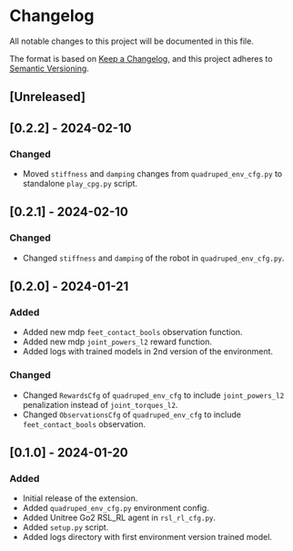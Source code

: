# Changelog

All notable changes to this project will be documented in this file.

The format is based on [Keep a Changelog](https://keepachangelog.com/en/1.0.0/),
and this project adheres to [Semantic Versioning](https://semver.org/spec/v2.0.0.html).

## [Unreleased]


## [0.2.2] - 2024-02-10

### Changed

- Moved `stiffness` and `damping` changes from `quadruped_env_cfg.py` to standalone `play_cpg.py` script. 


## [0.2.1] - 2024-02-10

### Changed

- Changed `stiffness` and `damping` of the robot in `quadruped_env_cfg.py`. 


## [0.2.0] - 2024-01-21

### Added

- Added new mdp `feet_contact_bools` observation function.
- Added new mdp `joint_powers_l2` reward function.
- Added logs with trained models in 2nd version of the environment.

### Changed

- Changed `RewardsCfg` of `quadruped_env_cfg` to include `joint_powers_l2` penalization instead of `joint_torques_l2`.
- Changed `ObservationsCfg` of `quadruped_env_cfg` to include `feet_contact_bools` observation.


## [0.1.0] - 2024-01-20

### Added

- Initial release of the extension.
- Added `quadruped_env_cfg.py` environment config.
- Added Unitree Go2 RSL_RL agent in `rsl_rl_cfg.py`.
- Added `setup.py` script.
- Added logs directory with first environment version trained model.
